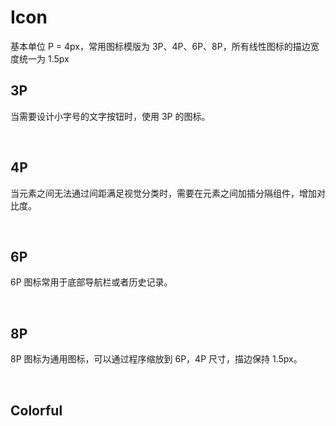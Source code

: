 # Icon

基本单位 P = 4px，常用图标模版为 3P、4P、6P、8P，所有线性图标的描边宽度统一为 1.5px

## 3P

当需要设计小字号的文字按钮时，使用 3P 的图标。

<icons type="3p" />

<br>

## 4P

当元素之间无法通过间距满足视觉分类时，需要在元素之间加插分隔组件，增加对比度。

<icons type="4p" />

<br>

## 6P

6P 图标常用于底部导航栏或者历史记录。

<icons type="6p" />

<br>

## 8P

8P 图标为通用图标，可以通过程序缩放到 6P，4P 尺寸，描边保持 1.5px。

<icons type="8p" />

<br>

## Colorful

<icons type="colorful" />

<br>

